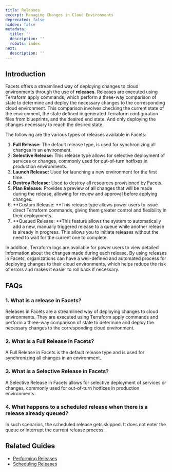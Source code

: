 ```yaml
---
title: Releases
excerpt: Managing Changes in Cloud Environments
deprecated: false
hidden: false
metadata:
  title: ''
  description: ''
  robots: index
next:
  description: ''
---
```

## Introduction

Facets offers a streamlined way of deploying changes to cloud environments through the use of **releases**. Releases are executed using Terraform apply commands, which perform a three-way comparison of state to determine and deploy the necessary changes to the corresponding cloud environment. This comparison involves checking the current state of the environment, the state defined in generated Terraform configuration files from blueprints, and the desired end state. And only deploying the changes necessary to reach the desired state.

The following are the various types of releases available in Facets:

1. **Full Release:** The default release type, is used for synchronizing all changes in an environment.
2. **Selective Release:** This release type allows for selective deployment of services or changes, commonly used for out-of-turn hotfixes in production environments.
3. **Launch Release:** Used for launching a new environment for the first time.
4. **Destroy Release:** Used to destroy all resources provisioned by Facets.
5. **Plan Release:** Provides a preview of all changes that will be made during the release, allowing for review and approval before applying changes.
6. **Custom Release: **This release type allows power users to issue direct Terraform commands, giving them greater control and flexibility in their deployments.
7. **Queued Release: **This feature allows the system to automatically add a new, manually triggered release to a queue while another release is already in progress. This allows you to initiate releases without the need to wait for the current one to complete.

In addition, Terraform logs are available for power users to view detailed information about the changes made during each release. By using releases in Facets, organizations can have a well-defined and automated process for deploying changes to their cloud environments, which helps reduce the risk of errors and makes it easier to roll back if necessary.

## FAQs

### 1. What is a release in Facets?

Releases in Facets are a streamlined way of deploying changes to cloud environments. They are executed using Terraform apply commands and perform a three-way comparison of state to determine and deploy the necessary changes to the corresponding cloud environment.

### 2. What is a Full Release in Facets?

A Full Release in Facets is the default release type and is used for synchronizing all changes in an environment.

### 3. What is a Selective Release in Facets?

A Selective Release in Facets allows for selective deployment of services or changes, commonly used for out-of-turn hotfixes in production environments.

### 4. What happens to a scheduled release when there is a release already queued?

In such scenarios, the scheduled release gets skipped. It does not enter the queue or interrupt the current release process.

## Related Guides

- [Performing Releases](performing-releases)
- [Scheduling Releases](doc:scheduling-releases)